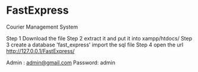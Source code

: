 # FastExpress
Courier Management System


Step 1
  Download the file
Step 2
  extract it and put it into xampp/htdocs/
Step 3
  create a database 'fast_express'
  import the sql file
Step 4
  open the url
  http://127.0.0.1/FastExpress/


Admin : admin@gmail.com
Password: admin
